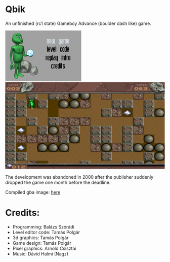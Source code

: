 # Qbik
An unfinished (rc1 state) Gameboy Advance (boulder dash like) game.

![Game main menu](https://github.com/Szoradi/qbik/blob/master/graphics/mainmenu.gif) ![Gameplay](https://github.com/Szoradi/qbik/blob/master/screenshot.png)

The development was abandoned in 2000 after the publisher suddenly dropped the game one month before the deadline.

Compiled gba image: [here](https://github.com/Szoradi/qbik/blob/master/BoulderDash.gba)

# Credits:
* Programming:        Balázs Szórádi
* Level editor code:  Tamás Polgár
* 3d graphics:        Tamás Polgár
* Game design:        Tamás Polgár
* Pixel graphics:     Arnold Csisztai
* Music:              Dávid Halmi (Nagz)
